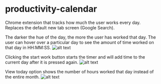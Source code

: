 # productivity-calendar
Chrome extension that tracks how much the user works every day. Replaces the default new tab screen (Google Search).

The darker the hue of the day, the more the user has worked that day. The user can hover over a particular day to see the amount of time worked on that day in HH:MM:SS.
![alt text](https://github.com/scdivad/productivity-calendar/blob/main/sampleImages/sample1.png)

Clicking the start work button starts the timer and will add time to the current day after it is pressed again.
![alt text](https://github.com/scdivad/productivity-calendar/blob/main/sampleImages/sample3.png)

View today option shows the number of hours worked that day instead of the entire month.
![alt text](https://github.com/scdivad/productivity-calendar/blob/main/sampleImages/sample2.png)
